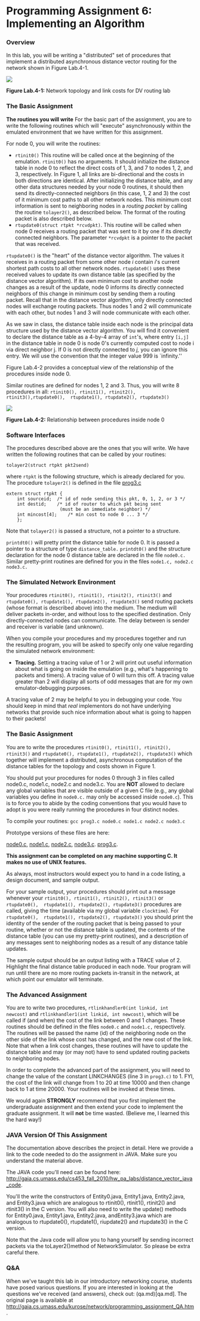 Programming Assignment 6: Implementing an Algorithm
===================================================

### Overview

In this lab, you will be writing a "distributed" set of procedures
that implement a distributed asynchronous distance vector routing for
the network shown in Figure Lab.4-1.

![](images/pa3fig1.gif)

**Figure Lab.4-1:** Network topology and link costs for DV routing lab

### The Basic Assignment

**The routines you will write** For the basic part of the assignment,
you are to write the following routines which will "execute"
asynchronously within the emulated environment that we have written for
this assignment.

For node 0, you will write the routines:

-   `rtinit0()` This routine will be called once at the beginning of the
    emulation. `rtinit0()` has no arguments. It should initialize the
    distance table in node 0 to reflect the direct costs of 1, 3, and 7
    to nodes 1, 2, and 3, respectively. In Figure 1, all links are
    bi-directional and the costs in both directions are identical. After
    initializing the distance table, and any other data structures
    needed by your node 0 routines, it should then send its
    directly-connected neighbors (in this case, 1, 2 and 3) the cost of
    it minimum cost paths to all other network nodes. This minimum cost
    information is sent to neighboring nodes in a *routing packet* by
    calling the routine `tolayer2()`, as described below. The format of
    the routing packet is also described below.
-   `rtupdate0(struct rtpkt *rcvdpkt)`. This routine will be called when
    node 0 receives a routing packet that was sent to it by one if its
    directly connected neighbors. The parameter `*rcvdpkt` is a pointer
    to the packet that was received.

`rtupdate0()` is the "heart" of the distance vector algorithm. The
values it receives in a routing packet from some other node *i* contain
*i*'s current shortest path costs to all other network nodes.
`rtupdate0()` uses these received values to update its own distance
table (as specified by the distance vector algorithm). If its own
minimum cost to another node changes as a result of the update, node 0
informs its directly connected neighbors of this change in minimum cost
by sending them a routing packet. Recall that in the distance vector
algorithm, only directly connected nodes will exchange routing packets.
Thus nodes 1 and 2 will communicate with each other, but nodes 1 and 3
will node communicate with each other.

As we saw in class, the distance table inside each node is the principal
data structure used by the distance vector algorithm. You will find it
convenient to declare the distance table as a 4-by-4 array of `int`'s,
where entry `[i,j] `in the distance table in node 0 is node 0's
currently computed cost to node i via direct neighbor j. If 0 is not
directly connected to *j,* you can ignore this entry. We will use the
convention that the integer value 999 is `infinity.''

Figure Lab.4-2 provides a conceptual view of the relationship of the
procedures inside node 0.

Similar routines are defined for nodes 1, 2 and 3. Thus, you will write
8 procedures in all:
`rtinit0(), rtinit1(), rtinit2(), rtinit3(),rtupdate0(),  rtupdate1(), rtupdate2(), rtupdate3()`

![](images/pa3fig2.gif)

**Figure Lab.4-2:** Relationship between procedures inside node 0

### Software Interfaces

The procedures described above are the ones that you will write. We have
written the following routines that can be called by your routines:

`tolayer2(struct rtpkt pkt2send)`

where `rtpkt` is the following structure, which is already declared
for you. The procedure `tolayer2()` is defined in the file
[prog3.c](http://gaia.cs.umass.edu/kurose/network/prog3.c)

```
extern struct rtpkt {
    int sourceid;  /* id of node sending this pkt, 0, 1, 2, or 3 */
    int destid;    /* id of router to which pkt being sent
                    (must be an immediate neighbor) */
    int mincost[4];    /* min cost to node 0 ... 3 */
    };
```

Note that `tolayer2()` is passed a structure, not a pointer to a
structure.

`printdt0()` will pretty print the distance table for node 0. It is
passed a pointer to a structure of type `distance_table.` `printdt0()`
and the structure declaration for the node 0 distance table are declared
in the file `node0.c.` Similar pretty-print routines are defined for
you in the files `node1.c, node2.c node3.c.`

### The Simulated Network Environment

Your procedures `rtinit0(), rtinit1(), rtinit2(), rtinit3()` and
`rtupdate0(), rtupdate1(), rtupdate2(), rtupdate3()` send routing
packets (whose format is described above) into the medium. The medium
will deliver packets in-order, and without loss to the specified
destination. Only directly-connected nodes can communicate. The delay
between is sender and receiver is variable (and unknown).

When you compile your procedures and my procedures together and run the
resulting program, you will be asked to specify only one value regarding
the simulated network environment:

-   **Tracing.** Setting a tracing value of 1 or 2 will print out useful
    information about what is going on inside the emulation (e.g.,
    what's happening to packets and timers). A tracing value of 0 will
    turn this off. A tracing value greater than 2 will display all sorts
    of odd messages that are for my own emulator-debugging purposes.

A tracing value of 2 may be helpful to you in debugging your code. You
should keep in mind that *real* implementors do not have underlying
networks that provide such nice information about what is going to
happen to their packets!

### The Basic Assignment

You are to write the procedures `rtinit0(), rtinit1(), rtinit2(),  rtinit3()` and
`rtupdate0(), rtupdate1(), rtupdate2(), rtupdate3()` which together will
implement a distributed, asynchronous computation of the distance tables
for the topology and costs shown in Figure 1.

You should put your procedures for nodes 0 through 3 in files called
node0.c, node1.c, node2.c and node3.c. You are **NOT** allowed to declare
any global variables that are visible outside of a given C file (e.g., any global
variables you define in `node0.c.` may only be accessed inside
`node0.c`). This is to force you to abide by the coding conventions that
you would have to adopt is you were really running the procedures in
four distinct nodes.

To compile your routines: `gcc prog3.c node0.c node1.c node2.c node3.c`

Prototype versions of these files are here:

[node0.c](http://gaia.cs.umass.edu/kurose/network/node0.c),
[node1.c](http://gaia.cs.umass.edu/kurose/network/node1.c),
[node2.c](http://gaia.cs.umass.edu/kurose/network/node2.c),
[node3.c](http://gaia.cs.umass.edu/kurose/network/node3.c).
[prog3.c](http://gaia.cs.umass.edu/kurose/network/prog3.c).

**This assignment can be completed on any machine supporting C. It makes
no use of UNIX features.**

As always, most instructors would expect you to hand in a code listing,
a design document, and sample output.

For your sample output, your procedures should print out a message
whenever your `rtinit0(), rtinit1(), rtinit2(), rtinit3()` or
`rtupdate0(),  rtupdate1(), rtupdate2(), rtupdate3()` procedures are
called, giving the time (available via my global variable `clocktime`).
For `rtupdate0(),  rtupdate1(), rtupdate2(), rtupdate3()` you should
print the identity of the sender of the routing packet that is being
passed to your routine, whether or not the distance table is updated,
the contents of the distance table (you can use my pretty-print
routines), and a description of any messages sent to neighboring nodes
as a result of any distance table updates.

The sample output should be an output listing with a TRACE value of 2.
Highlight the final distance table produced in each node. Your program
will run until there are no more routing packets in-transit in the
network, at which point our emulator will terminate.

### The Advanced Assignment

You are to write two procedures,
`rtlinkhandler0(int linkid, int  newcost)` and
`rtlinkhandler1(int linkid, int newcost)`, which will be called if (and
when) the cost of the link between 0 and 1 changes. These routines
should be defined in the files `node0.c` and `node1.c,` respectively.
The routines will be passed the name (id) of the neighboring node on the
other side of the link whose cost has changed, and the new cost of the
link. Note that when a link cost changes, these routines will have to
update the distance table and may (or may not) have to send updated
routing packets to neighboring nodes.

In order to complete the advanced part of the assignment, you will need
to change the value of the constant LINKCHANGES (line 3 in `prog3.c)` to 1.
FYI, the cost of the link will change from 1 to 20 at time 10000 and
then change back to 1 at time 20000. Your routines will be invoked at
these times.

We would again **STRONGLY** recommend that you first implement the
undergraduate assignment and then extend your code to implement the
graduate assignment. It will **not** be time wasted. (Believe me, I
learned this the hard way!)

### JAVA Version Of This Assignment

The documentation above describes the project in detail. Here we
provide a link to the code needed to do the assignment in JAVA. Make
sure you understand the material above.

The JAVA code you'll need can be found here:
<http://gaia.cs.umass.edu/cs453_fall_2010/hw_pa_labs/distance_vector_java_code>.

You'll the write the constructors of Entity0.java, Entity1.java,
Entity2.java, and Entity3.java which are analogous to rtinit0(),
rtinit1(), rtinit2() and rtinit3() in the C version. You will also need
to write the update() methods for Entity0.java, Entity1.java,
Entity2.java, andEntity3.java which are analogous to rtupdate0(),
rtupdate1(), riupdate2() and rtupdate3() in the C version.

Note that the Java code will allow you to hang yourself by sending
incorrect packets via the toLayer2()method of NetworkSimulator. So
please be extra careful there.

### Q&A

When we've taught this lab in our introductory networking course,
students have posed various questions. If you are interested in looking
at the questions we've received (and answers), check out:
(qa.md)[qa.md]. The original page is available at <http://gaia.cs.umass.edu/kurose/network/programming_assignment_QA.htm>.



